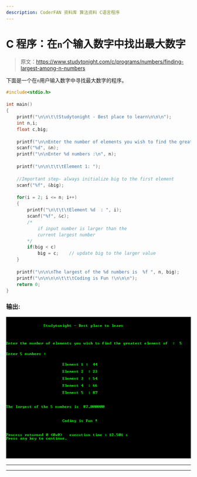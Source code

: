 ```yaml
---
description: CoderFAN 资料库 算法资料 C语言程序
---
```


# C 程序：在`n`个输入数字中找出最大数字

> 原文：<https://www.studytonight.com/c/programs/numbers/finding-largest-among-n-numbers>

下面是一个在`n`用户输入数字中寻找最大数字的程序。

```cpp
#include<stdio.h>

int main()
{
    printf("\n\n\t\tStudytonight - Best place to learn\n\n\n");
    int n,i;
    float c,big;

    printf("\n\nEnter the number of elements you wish to find the greatest element of: ");
    scanf("%d", &n);
    printf("\n\nEnter %d numbers :\n", n);

    printf("\n\n\t\t\tElement 1: ");

    //Important step- always initialize big to the first element
    scanf("%f", &big);

    for(i = 2; i <= n; i++)
    {
        printf("\n\t\t\tElement %d  : ", i);
        scanf("%f", &c);
        /* 
            if input number is larger than the 
            current largest number
        */
        if(big < c)  
            big = c;    // update big to the larger value
    }

    printf("\n\n\nThe largest of the %d numbers is  %f ", n, big);
    printf("\n\n\n\n\t\t\tCoding is Fun !\n\n\n");
    return 0;
}
```

### 输出:

![Finding Largest among N Numbers](img/07af1280a5f04aaac83a6aab9ca934bf.png)

* * *

* * *